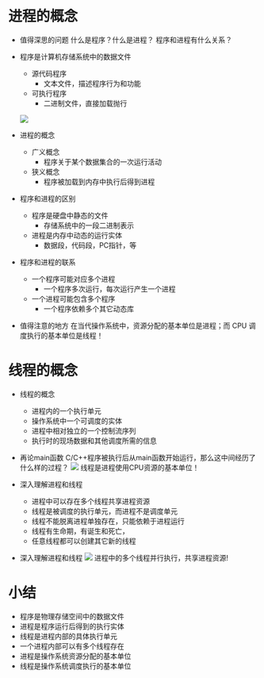 # 进程的概念
- 值得深思的问题
    什么是程序？什么是进程？
    程序和进程有什么关系？

- 程序是计算机存储系统中的数据文件
    - 源代码程序
        - 文本文件，描述程序行为和功能
    - 可执行程序
        - 二进制文件，直接加载抛行

    ![](_v_images_/.png)

- 进程的概念
    - 广义概念
        - 程序关于某个数据集合的一次运行活动
    - 狭义概念
        - 程序被加载到内存中执行后得到进程

- 程序和进程的区别
    - 程序是硬盘中静态的文件
        - 存储系统中的一段二进制表示
    - 进程是内存中动态的运行实体
        - 数据段，代码段，PC指针，等

- 程序和进程的联系
    - 一个程序可能对应多个进程
        - 一个程序多次运行，每次运行产生一个进程
    - 一个进程可能包含多个程序
        - 一个程序依赖多个其它动态库

- 值得注意的地方
    在当代操作系统中，资源分配的基本单位是进程；而 CPU 调度执行的基本单位是线程！

# 线程的概念
- 线程的概念
    - 进程内的一个执行单元
    - 操作系统中一个可调度的实体
    - 进程中相对独立的一个控制流序列
    - 执行时的现场数据和其他调度所需的信息

- 再论main函数
    C/C++程序被执行后从main函数开始运行，那么这中间经历了什么样的过程？
    ![](_v_images_/.png)
    线程是进程使用CPU资源的基本单位！

- 深入理解进程和线程
    - 进程中可以存在多个线程共享进程资源
    - 线程是被调度的执行单元，而进程不是调度单元
    - 线程不能脱离进程单独存在，只能依赖于进程运行
    - 线程有生命期，有诞生和死亡，
    - 任意线程都可以创建其它新的线程

- 深入理解进程和线程
    ![](_v_images_/.png)
    进程中的多个线程并行执行，共享进程资源!

# 小结
- 程序是物理存储空间中的数据文件
- 进程是程序运行后得到的执行实体
- 线程是进程内部的具体执行单元
- 一个进程内部可以有多个线程存在
- 进程是操作系统资源分配的基本单位
- 线程是操作系统调度执行的基本单位
